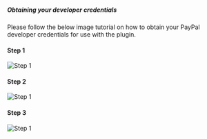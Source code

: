 ##### Obtaining your developer credentials

Please follow the below image tutorial on how to obtain your PayPal developer credentials for use with the plugin.


#### Step 1

![Step 1](/img/paypal_step1.jpg)

#### Step 2

![Step 1](/img/paypal_step2.jpg)

#### Step 3

![Step 1](/img/paypal_step3.jpg)
